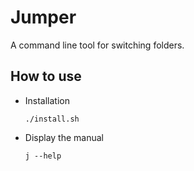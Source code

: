 # Jumper

A command line tool for switching folders.

## How to use

- Installation

  ```
  ./install.sh
  ```

- Display the manual
  ```
  j --help
  ```
